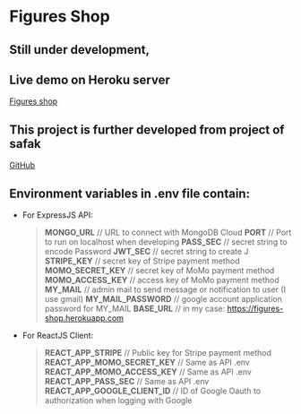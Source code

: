 # Figures Shop

## Still under development,

## Live demo on Heroku server
[Figures shop](https://figures-shop.herokuapp.com/)

## This project is further developed from project of safak
[GitHub](https://github.com/safak/youtube/tree/mern-ecommerce-app)

## Environment variables in .env file contain:
- For ExpressJS API:
  > **MONGO_URL**     // URL to connect with MongoDB Cloud
  > **PORT**              // Port to run on localhost when developing
  > **PASS_SEC**          // secret string to encode Password
  > **JWT_SEC**           // secret string to create J
  > **STRIPE_KEY**        // secret key of Stripe payment method
  > **MOMO_SECRET_KEY**   // secret key of MoMo payment method
  > **MOMO_ACCESS_KEY**   // access key of MoMo payment method
  > **MY_MAIL**           // admin mail to send message or notification to user (I use gmail)
  > **MY_MAIL_PASSWORD**  // google account application password for MY_MAIL
  > **BASE_URL**          // in my case: https://figures-shop.herokuapp.com 

- For ReactJS Client:
  > **REACT_APP_STRIPE**        // Public key for Stripe payment method
  > **REACT_APP_MOMO_SECRET_KEY**   // Same as API .env
  > **REACT_APP_MOMO_ACCESS_KEY**   // Same as API .env
  > **REACT_APP_PASS_SEC**          // Same as API .env
  > **REACT_APP_GOOGLE_CLIENT_ID**  // ID of Google Oauth to authorization when logging with Google
